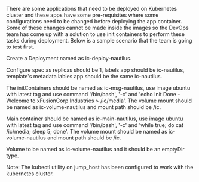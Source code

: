 There are some applications that need to be deployed on Kubernetes cluster and these apps have some pre-requisites where some configurations need to be changed before deploying the app container. Some of these changes cannot be made inside the images so the DevOps team has come up with a solution to use init containers to perform these tasks during deployment. Below is a sample scenario that the team is going to test first.



Create a Deployment named as ic-deploy-nautilus.


Configure spec as replicas should be 1, labels app should be ic-nautilus, template's metadata lables app should be the same ic-nautilus.


The initContainers should be named as ic-msg-nautilus, use image ubuntu with latest tag and use command '/bin/bash', '-c' and 'echo Init Done - Welcome to xFusionCorp Industries > /ic/media'. The volume mount should be named as ic-volume-nautilus and mount path should be /ic.


Main container should be named as ic-main-nautilus, use image ubuntu with latest tag and use command '/bin/bash', '-c' and 'while true; do cat /ic/media; sleep 5; done'. The volume mount should be named as ic-volume-nautilus and mount path should be /ic.


Volume to be named as ic-volume-nautilus and it should be an emptyDir type.


Note: The kubectl utility on jump_host has been configured to work with the kubernetes cluster.


